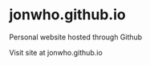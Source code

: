jonwho.github.io
================

Personal website hosted through Github

Visit site at jonwho.github.io

